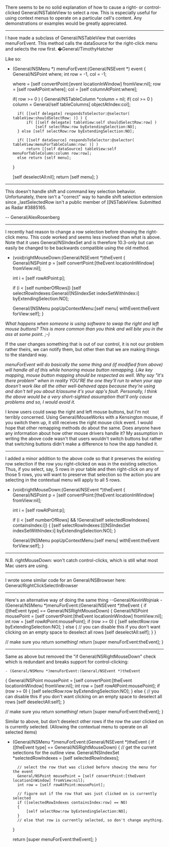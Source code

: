

There seems to be no solid explanation of how to cause a right- or control-clicked General/NSTableView to select a row. This is especially useful for using context menus to operate on a particular cell's content. Any demonstrations or examples would be greatly appreciated.

----

I have made a subclass of General/NSTableView that overrides menuForEvent. This method calls the dataSource for the right-click menu and selects the row first. �General/TimothyHatcher

Like so:

    
- (General/NSMenu *) menuForEvent:(General/NSEvent *) event {
	General/NSPoint where;
	int row = -1, col = -1;

	where = [self convertPoint:[event locationInWindow] fromView:nil];
	row = [self rowAtPoint:where];
	col = [self columnAtPoint:where];

	if( row >= 0 ) {
		General/NSTableColumn *column = nil;
		if( col >= 0 ) column = General/self tableColumns] objectAtIndex:col];

		if( [[self delegate] respondsToSelector:@selector( tableView:shouldSelectRow: )] ) {
			if( [[self delegate] tableView:self shouldSelectRow:row] )
				[self selectRow:row byExtendingSelection:NO];
		} else [self selectRow:row byExtendingSelection:NO];
	
		if( [[self dataSource] respondsToSelector:@selector( tableView:menuForTableColumn:row: )] )
			return [[self dataSource] tableView:self menuForTableColumn:column row:row];
		else return [self menu];
	}

	[self deselectAll:nil];
	return [self menu];
}


----
This doesn't handle shift and command key selection behavior. Unfortunately, there isn't a "correct" way to handle shift selection extension since _lastSelectedRow isn't a public member of [[NSTableView. Submitted as Radar #3885165.

-- General/AlexRosenberg

----

I recently had reason to change a row selection before showing the right-click menu.  This code worked and seems less involved than what is above.  Note that it uses General/NSIndexSet and is therefore 10.3-only but can easily be changed to be backwards compatible using the old method.

    

- (void)rightMouseDown:(General/NSEvent *)theEvent
{	
	General/NSPoint p = [self convertPoint:[theEvent locationInWindow] fromView:nil];
	
	int i = [self rowAtPoint:p];
	
	if (i < [self numberOfRows])
		[self selectRowIndexes:General/[NSIndexSet indexSetWithIndex:i] byExtendingSelection:NO];

	General/[NSMenu popUpContextMenu:[self menu] withEvent:theEvent forView:self];
}



*What happens when someone is using software to swap the right and left mouse buttons? This is more common than you think and will bite you in the ass at some point. ;-)*

If the user changes something that is out of our control, it is not our problem rather theirs, we can notify them, but other then that we are making things to the standard way.

*menuForEvent will do basically the same thing and (if modified from above) will handle all of this while honoring mouse button remapping. Like key mapping, mouse button mapping should be respected as well. Why say "it's there problem" when in reality YOU'RE the one they'll run to when your app doesn't work like all the other well-behaved apps because they're using <insert non-standard wiz-bang system swizzler here> and don't tell you about it/assume it's your app's fault. Personally, I think the above would be a very short-sighted assumption that'll only cause problems and so, I would avoid it.*

I know users could swap the right and left mouse buttons, but I'm not terribly concerned.  Using General/MouseWorks with a Kensington mouse, if you switch them up, it still receives the right mouse click event.  I would hope that other remapping methods do about the same.  Does anyone have any information about how other mouse drivers handle it?  My assumption in writing the above code wasn't that users wouldn't switch buttons but rather that switching buttons didn't make a difference to how the app handled it.

----

I added a minor addition to the above code so that it preserves the existing row selection if the row you right-clicked on was in the existing selection.  Thus, if you select, say, 5 rows in your table and then right-click on any of those 5 rows, you will want to preserve that selection so the action you are selecting in the contextual menu will apply to all 5 rows.

    

- (void)rightMouseDown:(General/NSEvent *)theEvent {       
	General/NSPoint p = [self convertPoint:[theEvent locationInWindow] fromView:nil];
	
	int i = [self rowAtPoint:p];
	
	if (i < [self numberOfRows] && !General/self selectedRowIndexes] containsIndex:i]) {
		[self selectRowIndexes:[[[NSIndexSet indexSetWithIndex:i] byExtendingSelection:NO];
	}
	
	General/[NSMenu popUpContextMenu:[self menu] withEvent:theEvent forView:self];
}



----

N.B. rightMouseDown: won't catch control-clicks, which is still what most Mac users are using.

----

I wrote some similar code for an General/NSBrowser here: General/RightClickSelectInBrowser

----

Here's an alternative way of doing the same thing --General/KevinWojniak
    - (General/NSMenu *)menuForEvent:(General/NSEvent *)theEvent
{
  if ([theEvent type] == General/NSRightMouseDown)
  {
    General/NSPoint mousePoint = [self convertPoint:[theEvent locationInWindow] fromView:nil];
    int row = [self rowAtPoint:mousePoint];
    if (row >= 0)
    {
      [self selectRow:row byExtendingSelection:NO];
    }
    else
    {
      // you can disable this if you don't want clicking on an empty space to deselect all rows
      [self deselectAll:self];
    }
  }

  // make sure you return something!
  return [super menuForEvent:theEvent];
}

----

Same as above but removed the "if General/NSRightMouseDown" check which is redundant and breaks support for control-clicking:

    - (General/NSMenu *)menuForEvent:(General/NSEvent *)theEvent
{
    General/NSPoint mousePoint = [self convertPoint:[theEvent locationInWindow] fromView:nil];
    int row = [self rowAtPoint:mousePoint];
    if (row >= 0)
    {
      [self selectRow:row byExtendingSelection:NO];
    }
    else
    {
      // you can disable this if you don't want clicking on an empty space to deselect all rows
      [self deselectAll:self];
    }

  // make sure you return something!
  return [super menuForEvent:theEvent];
}

Similar to above, but don't deselect other rows if the row the user clicked on is currently selected. (Allowing the contextual menu to operate on all selected items)
    
- (General/NSMenu *)menuForEvent:(General/NSEvent *)theEvent
{
	if ([theEvent type] == General/NSRightMouseDown)
	{
		// get the current selections for the outline view. 
		General/NSIndexSet *selectedRowIndexes = [self selectedRowIndexes];
		
		// select the row that was clicked before showing the menu for the event
		General/NSPoint mousePoint = [self convertPoint:[theEvent locationInWindow] fromView:nil];
		int row = [self rowAtPoint:mousePoint];
		
		// figure out if the row that was just clicked on is currently selected
		if ([selectedRowIndexes containsIndex:row] == NO)
		{
			[self selectRow:row byExtendingSelection:NO];
		}
		// else that row is currently selected, so don't change anything.
	}
	
	return [super menuForEvent:theEvent];
}
